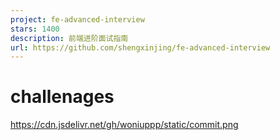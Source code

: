 ```yaml
---
project: fe-advanced-interview
stars: 1400
description: 前端进阶面试指南
url: https://github.com/shengxinjing/fe-advanced-interview
---
```


challenages
===========

https://cdn.jsdelivr.net/gh/woniuppp/static/commit.png

